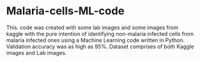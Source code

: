 # Malaria-cells-ML-code
This. code was created with some lab images and some images from kaggle with the pure intention of identifying non-malaria infected cells from malaria
infected ones using a Machine Learning code written in Python. 
Validation accuracy was as high as 95%.
Dataset comprises of both Kaggle images and Lab images.
